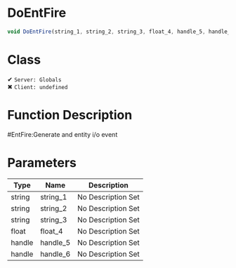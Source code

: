 # DoEntFire
```js	
void DoEntFire(string_1, string_2, string_3, float_4, handle_5, handle_6)
```
# Class
✔ `Server: Globals`  
✖ `Client: undefined`  

# Function Description
#EntFire:Generate and entity i/o event
# Parameters
Type|Name|Description
--|--|--
string|string_1|No Description Set
string|string_2|No Description Set
string|string_3|No Description Set
float|float_4|No Description Set
handle|handle_5|No Description Set
handle|handle_6|No Description Set
